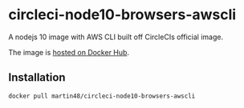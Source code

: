 # circleci-node10-browsers-awscli
A nodejs 10 image with AWS CLI built off CircleCIs official image.

The image is [hosted on Docker Hub](https://hub.docker.com/r/martin48/circleci-node10-browsers-awscli/).

## Installation

```
docker pull martin48/circleci-node10-browsers-awscli
```
